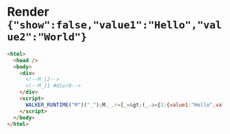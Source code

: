 # Render `{"show":false,"value1":"Hello","value2":"World"}`

```html
<html>
  <head />
  <body>
    <div>
      <!--M_[2-->
      <!--M_]1 #div/0-->
    </div>
    <script>
      WALKER_RUNTIME("M")("_");M._.r=[_=&gt;(_.a={1:{value1:"Hello",value2:"World","value1!":new Set,"value2!":new Set}}),0]
    </script>
  </body>
</html>
```
